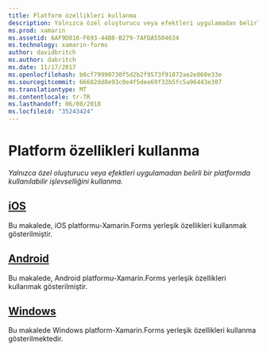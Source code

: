 ```yaml
---
title: Platform özellikleri kullanma
description: Yalnızca özel oluşturucu veya efektleri uygulamadan belirli bir platformda kullanılabilir işlevselliğini kullanma.
ms.prod: xamarin
ms.assetid: 6AF9D016-F693-44B8-B279-7AFDA5504634
ms.technology: xamarin-forms
author: davidbritch
ms.author: dabritch
ms.date: 11/17/2017
ms.openlocfilehash: b0cf79990730f5d2b2f9573f91872ae2e060e33e
ms.sourcegitcommit: 66682dd8e93c0e4f5dee69f32b5fc5a96443e307
ms.translationtype: MT
ms.contentlocale: tr-TR
ms.lasthandoff: 06/08/2018
ms.locfileid: "35243424"
---
```

# <a name="consuming-platform-specifics"></a>Platform özellikleri kullanma

_Yalnızca özel oluşturucu veya efektleri uygulamadan belirli bir platformda kullanılabilir işlevselliğini kullanma._

## <a name="iosiosmd"></a>[iOS](ios.md)

Bu makalede, iOS platformu-Xamarin.Forms yerleşik özellikleri kullanmak gösterilmiştir.

## <a name="androidandroidmd"></a>[Android](android.md)

Bu makalede, Android platformu-Xamarin.Forms yerleşik özellikleri kullanmak gösterilmiştir.

## <a name="windowswindowsmd"></a>[Windows](windows.md)

Bu makalede Windows platform-Xamarin.Forms yerleşik özellikleri kullanma gösterilmektedir.
